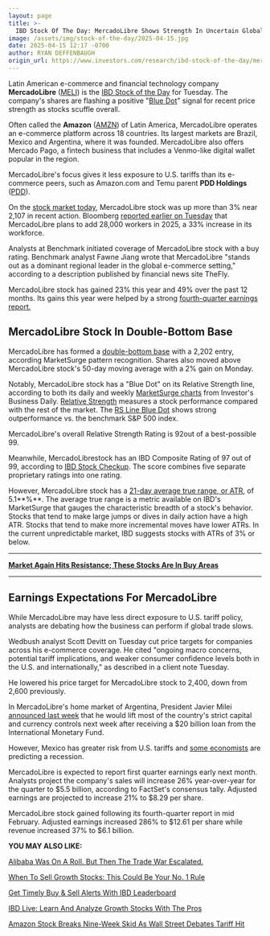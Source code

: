 ```yaml
---
layout: page
title: >-
  IBD Stock Of The Day: MercadoLibre Shows Strength In Uncertain Global E-Commerce Market
image: /assets/img/stock-of-the-day/2025-04-15.jpg
date: 2025-04-15 12:17 -0700
author: RYAN DEFFENBAUGH
origin_url: https://www.investors.com/research/ibd-stock-of-the-day/mercado-libre-stock-meli-stock-of-the-day-april-2025/
---
```







Latin American e-commerce and financial technology company **MercadoLibre** ([MELI](https://research.investors.com/quote.aspx?symbol=MELI)) is the [IBD Stock of the Day](https://www.investors.com/category/research/ibd-stock-of-the-day/) for Tuesday. The company's shares are flashing a positive "[Blue Dot](https://www.investors.com/how-to-invest/investors-corner/growth-stocks-how-to-find-big-stock-market-winners-blue-dot-list-marketsmith/)" signal for recent price strength as stocks scuffle overall.


Often called the **Amazon** ([AMZN](https://research.investors.com/quote.aspx?symbol=AMZN)) of Latin America, MercadoLibre operates an e-commerce platform across 18 countries. Its largest markets are Brazil, Mexico and Argentina, where it was founded. MercadoLibre also offers Mercado Pago, a fintech business that includes a Venmo-like digital wallet popular in the region.


MercadoLibre's focus gives it less exposure to U.S. tariffs than its e-commerce peers, such as Amazon.com and Temu parent **PDD Holdings** ([PDD](https://research.investors.com/quote.aspx?symbol=PDD)).




On the [stock market today](https://www.investors.com/news/stock-market-today-stock-market-news/?), MercadoLibre stock was up more than 3% near 2,107 in recent action. Bloomberg [reported earlier on Tuesday](https://www.bloomberg.com/news/articles/2025-04-15/mercadolibre-meli-plans-to-add-28-000-jobs-in-latin-america-in-2025) that MercadoLibre plans to add 28,000 workers in 2025, a 33% increase in its workforce.


Analysts at Benchmark initiated coverage of MercadoLibre stock with a buy rating. Benchmark analyst Fawne Jiang wrote that MercadoLibre "stands out as a dominant regional leader in the global e-commerce setting," according to a description published by financial news site TheFly.


MercadoLibre stock has gained 23% this year and 49% over the past 12 months. Its gains this year were helped by a strong [fourth-quarter earnings report.](https://www.investors.com/news/technology/mercado-libre-stock-meli-earnings-q4-2024/)


MercadoLibre Stock In Double-Bottom Base
----------------------------------------


MercadoLibre has formed a [double-bottom base](https://www.investors.com/how-to-invest/investors-corner/getting-the-dub-recognizing-the-double-bottom-base-pattern/) with a 2,202 entry, according MarketSurge pattern recognition. Shares also moved above MercadoLibre stock's 50-day moving average with a 2% gain on Monday.


Notably, MercadoLibre stock has a "Blue Dot" on its Relative Strength line, according to both its daily and weekly [MarketSurge charts](https://marketsurge.investors.com/) from Investor's Business Daily. [Relative Strength](https://www.investors.com/ibd-university/find-evaluate-stocks/exclusive-ratings/) measures a stock performance compared with the rest of the market. The [RS Line Blue Dot](https://www.investors.com/how-to-invest/investors-corner/growth-stocks-how-to-find-big-stock-market-winners-blue-dot-list-marketsmith/) shows strong outperformance vs. the benchmark S&P 500 index.


MercadoLibre's overall Relative Strength Rating is 92out of a best-possible 99.


Meanwhile, MercadoLibrestock has an IBD Composite Rating of 97 out of 99, according to [IBD Stock Checkup](https://research.investors.com/stock-checkup/). The score combines five separate proprietary ratings into one rating.


However, MercadoLibre stock has a [21-day average true range, or ATR,](https://www.investors.com/how-to-invest/investors-corner/average-true-range-growth-stocks-analysis/) of 5.1**%**. The average true range is a metric available on IBD's MarketSurge that gauges the characteristic breadth of a stock's behavior. Stocks that tend to make large jumps or dives in daily action have a high ATR. Stocks that tend to make more incremental moves have lower ATRs. In the current unpredictable market, IBD suggests stocks with ATRs of 3% or below.




---


**[Market Again Hits Resistance; These Stocks Are In Buy Areas](https://www.investors.com/market-trend/stock-market-today/dow-jones-futures-resistance-palantir-buy-signal/)**




---


Earnings Expectations For MercadoLibre
--------------------------------------


While MercadoLibre may have less direct exposure to U.S. tariff policy, analysts are debating how the business can perform if global trade slows.


Wedbush analyst Scott Devitt on Tuesday cut price targets for companies across his e-commerce coverage. He cited "ongoing macro concerns, potential tariff implications, and weaker consumer confidence levels both in the U.S. and internationally," as described in a client note Tuesday.


He lowered his price target for MercadoLibre stock to 2,400, down from 2,600 previously.


In MercadoLibre's home market of Argentina, President Javier Milei [announced last week](https://apnews.com/article/argentina-economy-inflation-milei-imf-consumer-prices-currency-8ca2cc2b1a2b025e8913f8ae85cd7170) that he would lift most of the country's strict capital and currency controls next week after receiving a $20 billion loan from the International Monetary Fund.


However, Mexico has greater risk from U.S. tariffs and [some economists](https://www.reuters.com/world/americas/mexico-inflation-slows-activity-weakens-ahead-rate-decision-2025-03-24/) are predicting a recession.


MercadoLibre is expected to report first quarter earnings early next month. Analysts project the company's sales will increase 26% year-over-year for the quarter to $5.5 billion, according to FactSet's consensus tally. Adjusted earnings are projected to increase 21% to $8.29 per share.


MercadoLibre stock gained following its fourth-quarter report in mid February. Adjusted earnings increased 286% to $12.61 per share while revenue increased 37% to $6.1 billion.


**YOU MAY ALSO LIKE:**


[Alibaba Was On A Roll. But Then The Trade War Escalated.](https://www.investors.com/news/technology/alibaba-stock-baba-news-ai-tariffs-trade-war-trump-china/)


[When To Sell Growth Stocks: This Could Be Your No. 1 Rule](https://www.investors.com/how-to-invest/investors-corner/when-to-sell-growth-stocks-number-1-rule/)


[Get Timely Buy & Sell Alerts With IBD Leaderboard](https://www.investors.com/product/leaderboard/?artProdLink=Leaderboard)


[IBD Live: Learn And Analyze Growth Stocks With The Pros](https://shop.investors.com/offer/splashresponsive.aspx?id=IBD-Live&intcode=icmhpbrdcstmsg|cms|ibdlive|2019|11|ibdlive|na|707596&src=A00387A)


[Amazon Stock Breaks Nine-Week Skid As Wall Street Debates Tariff Hit](https://www.investors.com/news/technology/amazon-stock-tariff-risk-ai-retail-ecommerce-trump-china/)




